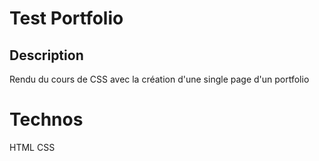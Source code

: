 # **Test Portfolio**

## Description 

Rendu du cours de CSS avec la création d'une single page d'un portfolio

# Technos 

HTML CSS
